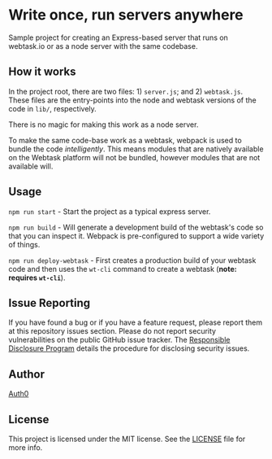 # Write once, run servers anywhere

Sample project for creating an Express-based server that runs on webtask.io or as a node server with the same codebase.

## How it works

In the project root, there are two files: 1) `server.js`; and 2) `webtask.js`.
These files are the entry-points into the node and webtask versions of the code in `lib/`, respectively.

There is no magic for making this work as a node server.

To make the same code-base work as a webtask, webpack is used to bundle the code _intelligently_. This means modules that are natively available on the Webtask platform will not be bundled, however modules that are not available will.

## Usage

`npm run start` - Start the project as a typical express server.

`npm run build` - Will generate a development build of the webtask's code so that you can inspect it. Webpack is pre-configured to support a wide variety of things.

`npm run deploy-webtask` - First creates a production build of your webtask code and then uses the `wt-cli` command to create a webtask (**note: requires `wt-cli`**).

## Issue Reporting

If you have found a bug or if you have a feature request, please report them at this repository issues section. Please do not report security vulnerabilities on the public GitHub issue tracker. The [Responsible Disclosure Program](https://auth0.com/whitehat) details the procedure for disclosing security issues.

## Author

[Auth0](auth0.com)

## License

This project is licensed under the MIT license. See the [LICENSE](LICENSE) file for more info.
